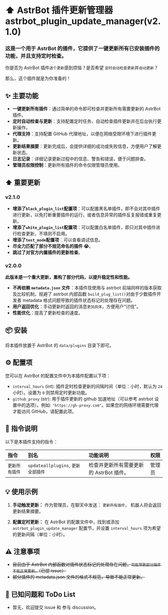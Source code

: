 # ⬆️ AstrBot 插件更新管理器 astrbot_plugin_update_manager(v2.1.0)

### 这是一个用于 AstrBot 的插件，它提供了一键更新所有已安装插件的功能，并且支持定时检查。

你是否为 AstrBot 插件`逐个更新`感到烦恼？是否希望 `定时自动检查更新`并`自动更新`？

那么，这个插件就是为你准备的！

## ✨ 主要功能

- **一键更新所有插件**：通过简单的命令即可检查并更新所有需要更新的 AstrBot 插件。
- **定时自动检查与更新**：支持配置定时任务，自动检查插件更新并在后台执行更新操作。
- **代理支持**：支持配置 GitHub 代理地址，以便在网络受限环境下进行插件更新。
- **更新结果摘要**：更新完成后，会提供详细的成功或失败信息，方便用户了解更新状态。
- **日志记录**：详细记录更新过程中的信息、警告和错误，便于问题排查。
- **管理员权限控制**：更新所有插件的命令仅限管理员使用。

## ⬆️ 重要更新

### v2.1.0

- **增添了`black_plugin_list`配置项**：可以配置黑名单插件，即不会对其中插件进行更新，以免打断重要插件的运行，或者信息异常的插件反复报错或重复更新。
- **增添了`white_plugin_list`配置项**：可以配置白名单插件，即只对其中插件进行检查更新，不填则不启用。
- **增添了`test_mode`配置项**：可以查看调试信息。
- **尽全力匹配了部分不规范命名的插件 😭**。
- **跳过了对官方内置插件的更新检查**。

### v2.0.0

**此版本是一个重大更新，重构了部分代码，以提升稳定性和性能。**

- **不再依赖 `metadata.json` 文件**：本插件现使用与 astrbot 前端同样的版本获取及比较机制，规避了 astrbot 内部函数 `build_plug_list()`对由于少数插件开发者 metadata 格式问题导致的插件状态标记的处理存在问题。
- **用户返回优化**：手动更新时返回的消息`更加具体`，方便用户“讨伐”。
- **性能优化**：提高了更新检查的速度。

## 📦 安装

将本插件放置于 AstrBot 的 `data/plugins` 目录下即可。

## ⚙️ 配置项

您可以在 AstrBot 的配置文件中为本插件配置以下项：

- `interval_hours` (int): 插件定时检查更新的间隔时间（单位：小时，默认为 `24` 小时）。设置为 `0` 则禁用定时更新功能。
- `github_proxy` (str): 用于插件更新的 github 加速地址（可以参考 astrbot 设置中的选项）。例如: `"https://gh-proxy.com"`。如果您的网络环境需要代理才能访问 GitHub，请配置此项。

## 🚀 指令说明

以下是本插件支持的指令：

| 指令           | 别名                               | 功能说明                                | 权限   |
| :------------- | :--------------------------------- | :-------------------------------------- | :----- |
| `更新所有插件` | `updateallplugins`, `更新全部插件` | 检查并更新所有需要更新的 AstrBot 插件。 | 管理员 |

## 💡 使用示例

1.  **手动触发更新：**
    作为管理员，在聊天中发送：
    `更新所有插件`，
    机器人将会返回更新结果摘要。

2.  **配置定时更新：**
    在 AstrBot 的配置文件中，找到或添加 `astrbot_plugin_update_manager` 配置节，并设置 `interval_hours` 项为希望的更新间隔（单位：小时）。

## ⚠️ 注意事项

- ~~目前由于 AstrBot 内部函数对插件状态标记的处理存在问题，`可能导致部分插件不能正常更新。`（已提 issue）~~
- ~~部分插件的 metadata.json 文件的格式不规范，导致不能正常更新。~~

## 🐞 已知问题和 ToDo List

- 暂无，欢迎提交 issue 和 参与 discussion。
